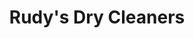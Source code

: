 ---
title: "Rudy's Dry Cleaners"
url: /charlottesville/rudys-dry-cleaners-maury-avenue/
shop: Wäscherei
---